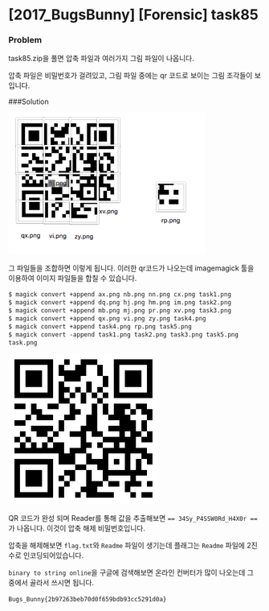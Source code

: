 # [2017_BugsBunny] \[Forensic] task85

### Problem

task85.zip을 풀면 압축 파일과 여러가지 그림 파일이 나옵니다.

압축 파일은 비밀번호가 걸려있고, 그림 파일 중에는 qr 코드로 보이는 그림 조각들이 보입니다.



###Solution

![1.png](img/1.png)

그 파일들을 조합하면 이렇게 됩니다. 이러한 qr코드가 나오는데 imagemagick 툴을 이용하여 이미지 파일들을 합칠 수 있습니다.

```
$ magick convert +append ax.png nb.png nn.png cx.png task1.png
$ magick convert +append dq.png hj.png hm.png im.png task2.png
$ magick convert +append mb.png mj.png pr.png xv.png task3.png
$ magick convert +append qx.png vi.png zy.png task4.png
$ magick convert +append task4.png rp.png task5.png
$ magick convert -append task1.png task2.png task3.png task5.png task.png
```

![task.png](flags/task.png)

QR 코드가 완성 되며 Reader를 통해 값을 추출해보면 `== 34Sy_P4SSW0Rd_H4X0r ==`가 나옵니다. 이것이 압축 해제 비밀번호입니다.

압축을 해제해보면 `flag.txt`와 `Readme` 파일이 생기는데 플래그는 `Readme` 파일에 2진수로 인코딩되어있습니다.

`binary to string online`을 구글에 검색해보면 온라인 컨버터가 많이 나오는데 그 중에서 골라서 쓰시면 됩니다.

`Bugs_Bunny{2b97263beb70d0f659bdb93cc5291d0a}` 